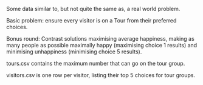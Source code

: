 Some data similar to, but not quite the same as, a real world problem.

Basic problem: ensure every visitor is on a Tour from their preferred choices.

Bonus round: Contrast solutions maximising average happiness, making as many people as possible maximally happy (maximising choice 1 results) and minimising unhappiness (minimising choice 5 results).

tours.csv contains the maximum number that can go on the tour group.

visitors.csv is one row per visitor, listing their top 5 choices for tour groups.

